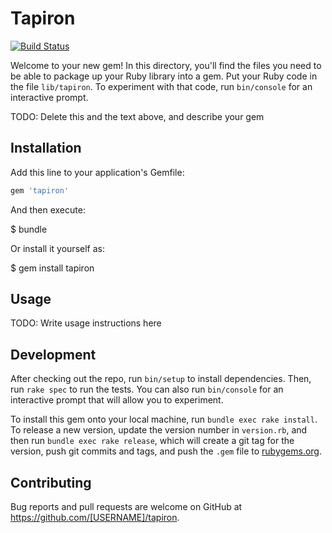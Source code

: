 # Tapiron

[![Build Status](https://travis-ci.org/anharu2394/tapiron.svg?branch=master)](https://travis-ci.org/anharu2394/tapiron)

Welcome to your new gem! In this directory, you'll find the files you need to be able to package up your Ruby library into a gem. Put your Ruby code in the file `lib/tapiron`. To experiment with that code, run `bin/console` for an interactive prompt.

TODO: Delete this and the text above, and describe your gem

## Installation

Add this line to your application's Gemfile:

```ruby
gem 'tapiron'
```

And then execute:

$ bundle

Or install it yourself as:

$ gem install tapiron

## Usage

TODO: Write usage instructions here

## Development

After checking out the repo, run `bin/setup` to install dependencies. Then, run `rake spec` to run the tests. You can also run `bin/console` for an interactive prompt that will allow you to experiment.

To install this gem onto your local machine, run `bundle exec rake install`. To release a new version, update the version number in `version.rb`, and then run `bundle exec rake release`, which will create a git tag for the version, push git commits and tags, and push the `.gem` file to [rubygems.org](https://rubygems.org).

## Contributing

Bug reports and pull requests are welcome on GitHub at https://github.com/[USERNAME]/tapiron.
